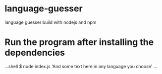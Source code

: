 # language-guesser
language guesser build with nodejs and npm

# Run the program after installing the dependencies
...shell
 $ node index.js 'And some text here in any language you choose'
...

